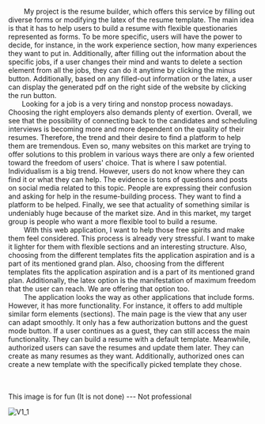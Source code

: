 &nbsp; &nbsp; &nbsp; &nbsp; My project is the resume builder, which offers this service by filling out diverse forms 
or modifying the latex of the resume template. The main idea is that it has to help users to 
build a resume with flexible questionaries represented as forms. To be more specific, users will 
have the power to decide, for instance, in the work experience section, how many experiences 
they want to put in. Additionally, after filling out the information about the specific jobs, if a 
user changes their mind and wants to delete a section element from all the jobs, they can do it 
anytime by clicking the minus button. Additionally, based on any filled-out information or 
the latex, a user can display the generated pdf on the right side of the website by clicking the 
run button.<br />
&nbsp; &nbsp; &nbsp; &nbsp;Looking for a job is a very tiring and nonstop process nowadays. Choosing the 
right employers also demands plenty of exertion. Overall, we see that the possibility of 
connecting back to the candidates and scheduling interviews is becoming more and more 
dependent on the quality of their resumes. Therefore, the trend and their desire to find a 
platform to help them are tremendous. Even so, many websites on this market are trying to 
offer solutions to this problem in various ways there are only a few oriented toward the 
freedom of users' choice. That is where I saw potential. Individualism is a big trend. However, 
users do not know where they can find it or what they can help. The evidence is tons of 
questions and posts on social media related to this topic. People are expressing their confusion 
and asking for help in the resume-building process. They want to find a platform to be helped. 
Finally, we see that actuality of something similar is undeniably huge because of the 
market size. And in this market, my target group is people who want a more flexible tool to 
build a resume. <br />
&nbsp; &nbsp; &nbsp; &nbsp; With this web application, I want to help those free spirits and make them feel 
considered. This process is already very stressful. I want to make it lighter for them with 
flexible sections and an interesting structure. Also, choosing from the different templates fits 
the application aspiration and is a part of its mentioned grand plan. Also, choosing from the 
different templates fits the application aspiration and is a part of its mentioned grand plan. 
Additionally, the latex option is the manifestation of maximum freedom that the user can 
reach. We are offering that option too.<br />
&nbsp; &nbsp; &nbsp; &nbsp; The application looks the way as other applications that include forms. However, it has 
more functionality. For instance, it offers to add multiple similar form elements (sections).
The main page is the view that any user can adapt smoothly. It only has a few 
authorization buttons and the guest mode button. If a user continues as a guest, they can still 
access the main functionality. They can build a resume with a default template. Meanwhile, 
authorized users can save the resumes and update them later. They can create as many resumes 
as they want. Additionally, authorized ones can create a new template with the specifically 
picked template they chose.
<br />
<br />
<br />



This image is for fun (It is not done) --- Not professional </br>

![V1_1](https://user-images.githubusercontent.com/55250021/189241074-4adfcc2b-3cb3-4bab-b60a-eb37095eadb9.jpg)
